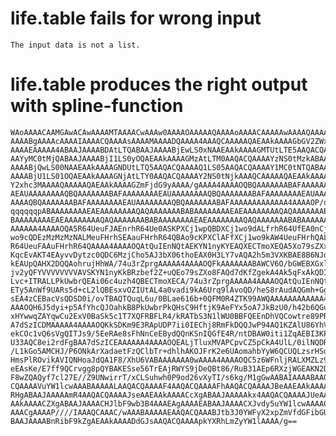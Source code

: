 # life.table fails for wrong input

    The input data is not a list.

# life.table produces the right output with spline-function

    WAoAAAACAAMGAwACAwAAAAMTAAAACwAAAw0AAAAOAAAAAQAAAAoAAAACAAAAAwAAAAQAAAAF
    AAAABgAAAAcAAAAIAAAACQAAAAsAAAAMAAAADQAAAA4AAAQCAAAAAQAEAAkAAAAGbGV2ZWxz
    AAAAEAAAAA4ABAAJAAAABDAtLTQABAAJAAAABjEwLS0xNAAEAAkAAAAGMTUtLTE5AAQACQAA
    AAYyMC0tMjQABAAJAAAABjI1LS0yOQAEAAkAAAAGMzAtLTM0AAQACQAAAAYzNS0tMzkABAAJ
    AAAABjQwLS00NAAEAAkAAAAGNDUtLTQ5AAQACQAAAAQ1LS05AAQACQAAAAY1MC0tNTQABAAJ
    AAAABjU1LS01OQAEAAkAAAAGNjAtLTY0AAQACQAAAAY2NS0tNjkAAAQCAAAAAQAEAAkAAAAF
    Y2xhc3MAAAAQAAAAAQAEAAkAAAAGZmFjdG9yAAAA/gAAAA4AAAAOQBQAAAAAAABAFAAAAAAA
    AEAUAAAAAAAAQBQAAAAAAABAFAAAAAAAAEAUAAAAAAAAQBQAAAAAAABAFAAAAAAAAEAUAAAA
    AAAAQBQAAAAAAABAFAAAAAAAAEAUAAAAAAAAQBQAAAAAAABAFAAAAAAAAAAAAA4AAAAOP/qq
    qqqqqqpABAAAAAAAAEAEAAAAAAAAQAQAAAAAAABABAAAAAAAAEAEAAAAAAAAQAQAAAAAAABA
    BAAAAAAAAEAEAAAAAAAAQAQAAAAAAABABAAAAAAAAEAEAAAAAAAAQAQAAAAAAABABAAAAAAA
    AAAAAA4AAAAOQA5R64UeuFJAEnrhR64Ue0ASKPXCj1wpQBDXCj1wo9dALfrhR64UfEA0nCj1
    wo9cQDEzMzMzMzNALMeuFHrhSEAauFHrhR64QBAo9cKPXClAFfXCj1wo9kAW4UeuFHrhQALh
    R64UeuFAAuFHrhR64QAAAA4AAAAOQAtQuIEnNQtAEKYN1nyKYEAQXECTmoXEQA5Xo79sZXxA
    KqcEvAKT4EAyvvDytzc0QDC6MzjCho5AJ3bX06thoEAX0H3LY7vAQA2h5m3VXKBAE8B6NJdl
    kEAUpQAHX2DQQAohrujHhWA/74u3rZprgAAAAA4AAAAOQFkAAAAAAABAWCV6O/bGWEBXGxle
    jv2yQFYVVVVVVVVAVSKYN1nyKkBRzbef2Z+uQEo79sZXo8FAQd7dKfZgekA4Ak5qFxAkQDIO
    Lvc+ITRALLPkUwbrQEAi06c4uzh4QBECTmoXECA/74u3rZprgAAAAA4AAAAOQAtQuIEnNQtA
    ETy5AnWf9UARs5d+cL2lQBEsxvOZIUtAL4a0vadi9kA6Urq9lAvoQD/heS8rAudAQGmh+Ggc
    sEA4zCEBacVsQDSD0i/ovTBAQTQuqL6u/0BLae616b+0QFM0R4ZTK99AWQAAAAAAAAAAAA4A
    AAAOQH6J5dyi+p5AfYhcQJOahkB8PkUwbrPkQHsC9HftjK9AeFYx5oA7JkBzU0/h42b6QGuQ
    xHYwwqZAYqwCu2ExV0BaSk5c1T7XQFRBFLR4/kRATbS3N1lWU0BBFQEEnDhVQCowtre89PRA
    A7dSzICDMAAAAA4AAAAOQKkSDKm9E3RApUDP7ii0IEChj8RmFkDQQJwP94AQ1KZAlU86YhVx
    ekCOc1vQ6sVgQITJs9/5EeRAe8sFhNnCeEBydQQnKSnIQGfE4R/ntDBAW0iti1ZqAEBI3KPf
    U33AQC8ei2rdFgBAA7dSzICEAAAAAA4AAAAOQEALjTluxMVAPCpvCZ5pCkA4UlL/0ilNQDRU
    /L1kGo5AMCHJ/P6ONkArXadaetFzQClbTr+dhlhAKOJFrK2e6UAomahbYyW6QCUQLzsrHSdA
    HmsPlROvikAVIQNHoaJdQA1F8/XhU6VABAAAAAAA0wAAAA4AAAAOQC5z6WFnljRALXMZLz9D
    eEAsKe/E7ff9QCrvgg8pQYBAKESse56TrEAjRWYS9jDeQBt86/RuB31AEp6RXzjWGEAKN2Dk
    F8wZQAQyf7cl27E//Z9UNwirrT/xCLSuhwh0P9od26vXyTI/s6kg/M1gGwAABAIAAAABAAQA
    CQAAAAVuYW1lcwAAABAAAAALAAQACQAAAAF4AAQACQAAAAFhAAQACQAAAAJBeAAEAAkAAAAC
    RHgABAAJAAAAAmR4AAQACQAAAAJseAAEAAkAAAACcXgABAAJAAAAAkx4AAQACQAAAAJUeAAE
    AAkAAAACZXgABAAJAAAACHJlbF9wb3B4AAAEAgAAAAEABAAJAAAACXJvdy5uYW1lcwAAAA0A
    AAACgAAAAP////IAAAQCAAAC/wAAABAAAAAEAAQACQAAABJtb3J0YWFyX2xpZmVfdGFibGUA
    BAAJAAAABnRibF9kZgAEAAkAAAADdGJsAAQACQAAAApkYXRhLmZyYW1lAAAA/g==

